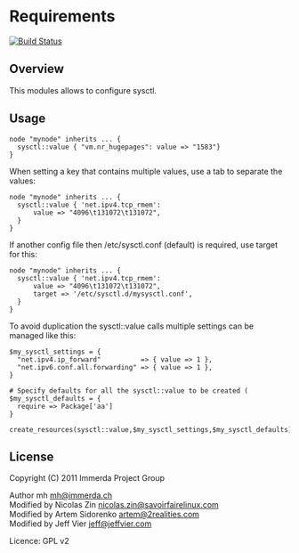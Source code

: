 Requirements
============

[![Build Status](https://travis-ci.org/duritong/puppet-sysctl.png?branch=master)](https://travis-ci.org/duritong/puppet-sysctl)

Overview
--------

This modules allows to configure sysctl.

Usage
-----

    node "mynode" inherits ... {
      sysctl::value { "vm.nr_hugepages": value => "1583"}
    }

When setting a key that contains multiple values, use a tab to separate the
values:

    node "mynode" inherits ... {
      sysctl::value { 'net.ipv4.tcp_rmem':
          value => "4096\t131072\t131072",
      }
    }

If another config file then /etc/sysctl.conf (default) is required, use target for this:

    node "mynode" inherits ... {
      sysctl::value { 'net.ipv4.tcp_rmem':
          value => "4096\t131072\t131072",
          target => '/etc/sysctl.d/mysysctl.conf',
      }
    }

To avoid duplication the sysctl::value calls multiple settings can be
managed like this:

    $my_sysctl_settings = {
      "net.ipv4.ip_forward"          => { value => 1 },
      "net.ipv6.conf.all.forwarding" => { value => 1 },
    }

    # Specify defaults for all the sysctl::value to be created (
    $my_sysctl_defaults = {
      require => Package['aa']
    }

    create_resources(sysctl::value,$my_sysctl_settings,$my_sysctl_defaults)

License
-------

Copyright (C) 2011 Immerda Project Group

Author mh <mh@immerda.ch><br />
Modified by Nicolas Zin <nicolas.zin@savoirfairelinux.com><br />
Modified by Artem Sidorenko <artem@2realities.com><br />
Modified by Jeff Vier <jeff@jeffvier.com><br />

Licence: GPL v2
